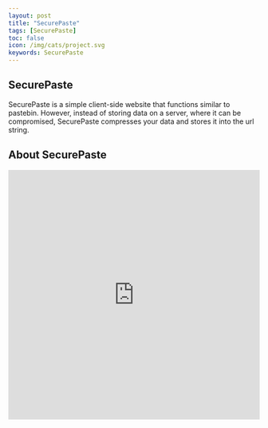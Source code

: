 ```yaml
---
layout: post
title: "SecurePaste"
tags: [SecurePaste]
toc: false
icon: /img/cats/project.svg
keywords: SecurePaste
---
```


## SecurePaste

SecurePaste is a simple client-side website that functions similar to pastebin. However, instead of storing data on a server, where it can be compromised, SecurePaste compresses your data and stores it into the url string. 

## About SecurePaste

 <iframe width="100%" height="500" frameborder="0" src="https://choonkiatlee.github.io/securepaste/?CeBeJxdUTtPwzAQ3vMrPtQFpBYkRjbUESQQjwEhhqt9aSwcX+RzKPn3nAuUlM323ff0AtcbGQse2Y2Z70kLN83sgqDwrGGb2KMIvOASpQtpq1fNymDJY8hcymQjN/acip5gLZ6XcBRtzFkhGe0Y47RqJfdUinEdts+N5oZ5wCRjhqdCUGr/ufDCWmUVmwmcnHhzMEOEZN72V+0oM20i4/nh9hxPFdMzpQqncgWY3FPHUM4fnNGJlko1F3OUkhQYjccFyDlWBaUJ0v5JGs3LQf4HsTEsJ5XMFcifQ8hsB3v2HLmmbrP0R13PWXYhxrpMHxTiPoLVxebStu6GEiSRdbj8zs/zvgSS4oRRa9m7UDoLyxhIdSfZV3u/MUJpmgXWHbt3O8O+/gTN69GHJ8d7sbfT5uwLENG9vA=="></iframe>